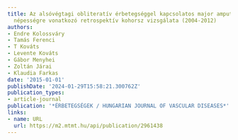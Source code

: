 ```yaml
---
title: Az alsóvégtagi obliteratív érbetegséggel kapcsolatos major amputációk teljes
  népességre vonatkozó retrospektív kohorsz vizsgálata (2004-2012)
authors:
- Endre Kolossváry
- Tamás Ferenci
- T Kováts
- Levente Kováts
- Gábor Menyhei
- Zoltán Járai
- Klaudia Farkas
date: '2015-01-01'
publishDate: '2024-01-29T15:58:21.300762Z'
publication_types:
- article-journal
publication: '*ÉRBETEGSÉGEK / HUNGARIAN JOURNAL OF VASCULAR DISEASES*'
links:
- name: URL
  url: https://m2.mtmt.hu/api/publication/2961438
---
```

